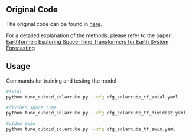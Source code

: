 ## Original Code
The original code can be found in [here](https://github.com/amazon-science/earth-forecasting-transformer).

For a detailed explanation of the methods, please refer to the paper: 
[Earthformer: Exploring Space-Time Transformers for Earth System Forecasting](https://arxiv.org/pdf/2207.05833)


## Usage
Commands for training and testing the model 

```bash
#axial
python tune_cuboid_solarcube.py --cfg cfg_solarcube_tf_axial.yaml

#divided space time
python tune_cuboid_solarcube.py --cfg cfg_solarcube_tf_dividest.yaml

#video swin
python tune_cuboid_solarcube.py --cfg cfg_solarcube_tf_swin.yaml
```

